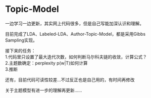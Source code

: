 # Topic-Model 
一边学习一边更新，其实网上代码很多，但是自己写能加深认识和理解。

目前完成了LDA、Labeled-LDA、Author-Topic-Model，都是采用Gibbs Sampling实现。

接下来的任务：</br>
1.代码里只设置了最大迭代次数，如何判断马尔科夫链的收敛，计算公式？</br>
2.主题数确定：perplexity p(w|T)如何计算</br>
3.推断</br>

还有，目前代码可读性较差…不过反正也是自己用的，有时间再修改  

关于主题模型有进一步的理解再更新……
